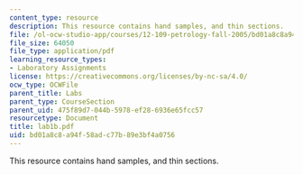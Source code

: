 ```yaml
---
content_type: resource
description: This resource contains hand samples, and thin sections.
file: /ol-ocw-studio-app/courses/12-109-petrology-fall-2005/bd01a8c8a94f58adc77b89e3bf4a0756_lab1b.pdf
file_size: 64050
file_type: application/pdf
learning_resource_types:
- Laboratory Assignments
license: https://creativecommons.org/licenses/by-nc-sa/4.0/
ocw_type: OCWFile
parent_title: Labs
parent_type: CourseSection
parent_uid: 475f89d7-044b-5978-ef28-6936e65fcc57
resourcetype: Document
title: lab1b.pdf
uid: bd01a8c8-a94f-58ad-c77b-89e3bf4a0756
---
```

This resource contains hand samples, and thin sections.